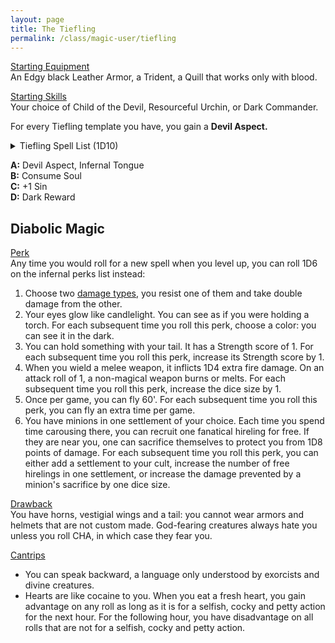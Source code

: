 ```yaml
---
layout: page
title: The Tiefling
permalink: /class/magic-user/tiefling
---
```


<ins>Starting Equipment</ins><br>
An Edgy black Leather Armor, a Trident, a Quill that works only with blood.

<ins>Starting Skills</ins><br>
Your choice of Child of the Devil, Resourceful Urchin, or Dark Commander.

For every Tiefling template you have, you gain a **Devil Aspect.**

<details markdown="1">
<summary>Tiefling Spell List (1D10)</summary>
1. [Command](/2020/11/13/command)
1. [Conjure](/2020/11/12/conjure)
1. [Fascinating Gaze](/2020/11/13/fascinating-gaze)
1. [Maleficence](/2020/11/13/maleficence)
1. [Petition](/2020/11/12/petition)
1. [Pyrokinesis](/2020/11/13/pyrokinesis)
1. [Scapegoat](/2020/11/13/scapegoat)
1. [Smell Sin](/2020/11/12/smell-sin)
1. [Thaumaturgy](/2020/11/13/thaumaturgy)
1. [Transcendence](/2020/11/13/transcendence)
</details>

**A:** Devil Aspect, Infernal Tongue<br>
**B:** Consume Soul<br>
**C:** +1 Sin <br>
**D:** Dark Reward <br>

## Diabolic Magic

<ins>Perk</ins><br>
Any time you would roll for a new spell when you level up, you can roll 1D6 on the infernal perks list instead:

1. Choose two [damage types](/2020/11/10/extra-rules/#damage-types), you resist one of them and take double damage from the other.
1. Your eyes glow like candlelight. You can see as if you were holding a torch. For each subsequent time you roll this perk, choose a color: you can see it in the dark.
1. You can hold something with your tail. It has a Strength score of 1. For each subsequent time you roll this perk, increase its Strength score by 1.
1. When you wield a melee weapon, it inflicts 1D4 extra fire damage. On an attack roll of 1, a non-magical weapon burns or melts. For each subsequent time you roll this perk, increase the dice size by 1.
1. Once per game, you can fly 60'. For each subsequent time you roll this perk, you can fly an extra time per game.
1. You have minions in one settlement of your choice. Each time you spend time carousing there, you can recruit one fanatical hireling for free. If they are near you, one can sacrifice themselves to protect you from 1D8 points of damage. For each subsequent time you roll this perk, you can either add a settlement to your cult, increase the number of free hirelings in one settlement, or increase the damage prevented by a minion's sacrifice by one dice size.

<ins>Drawback</ins><br>
You have horns, vestigial wings and a tail: you cannot wear armors and helmets that are not custom made. God-fearing creatures always hate you unless you roll CHA, in which case they fear you.

<ins>Cantrips</ins>
- You can speak backward, a language only understood by exorcists and divine creatures.
- Hearts are like cocaine to you. When you eat a fresh heart, you gain advantage on any roll as long as it is for a selfish, cocky and petty action for the next hour. For the following hour, you have disadvantage on all rolls that are not for  a selfish, cocky and petty action.
